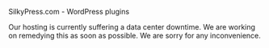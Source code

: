 SilkyPress.com - WordPress plugins


Our hosting is currently suffering a data center downtime. We are working on remedying this as soon as possible.
We are sorry for any inconvenience.
